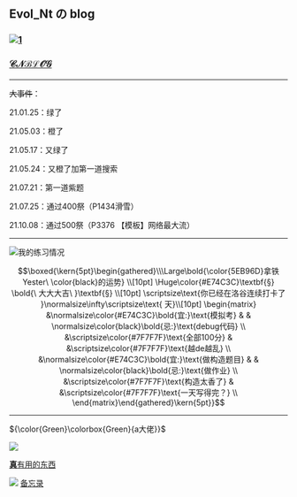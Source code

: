 ## Evol_Nt の blog
###  [![1](http://latex.codecogs.com/svg.lstex?$\mathcal{BLOG}$)](https://www.luogu.com.cn/blog/natieyes/)

### [$\mathcal{CNBLOG}$](https://www.cnblogs.com/NtYester)

------------
~~大事件~~：

21.01.25：绿了

21.05.03：橙了

21.05.17：又绿了

21.05.24：又橙了加第一道搜索

21.07.21：第一道紫题

21.07.25：通过400祭（P1434滑雪）

21.10.08：通过500祭（P3376 【模板】网络最大流）

------------
![我的练习情况](https://statcard.vercel.app/practice?id=420129&dark_mode=true)

$$\boxed{\kern{5pt}\begin{gathered}\\\Large\bold{\color{5EB96D}拿铁Yester\ \color{black}的运势} \\[10pt]
\Huge\color{#E74C3C}\textbf{§} \bold{\ 大大大吉\ }\textbf{§} \\[10pt]
\scriptsize\text{你已经在洛谷连续打卡了 }\normalsize\infty\scriptsize\text{ 天}\\[10pt]
\begin{matrix}
&\normalsize\color{#E74C3C}\bold{宜:}\text{模拟考} & & \normalsize\color{black}\bold{忌:}\text{debug代码} \\
&\scriptsize\color{#7F7F7F}\text{全部100分} &  &\scriptsize\color{#7F7F7F}\text{越de越乱} \\
&\normalsize\color{#E74C3C}\bold{宜:}\text{做构造题目} & & \normalsize\color{black}\bold{忌:}\text{做作业} \\
&\scriptsize\color{#7F7F7F}\text{构造太香了} & &\scriptsize\color{#7F7F7F}\text{一天写得完？} \\
\end{matrix}\end{gathered}\kern{5pt}}$$

------------

${\color{Green}\colorbox{Green}{a大佬}}$

[![](https://cdn.luogu.com.cn/upload/usericon/174760.png)](https://www.luogu.com.cn/user/174760)

[**真**有用的东西](https://maxmilite.gitee.io/archive/emoji-library.html)

![](https://s1.ax1x.com/2018/04/04/C9AddU.gif)
[备忘录](https://www.luogu.com.cn/paste/q5s9p8pi)
